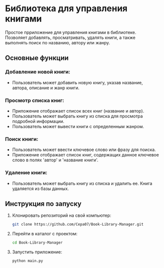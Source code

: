 # Библиотека для управления книгами

Простое прриложение для управления книгами в библиотеке. Позволяет добавлять, просматривать, удалять книги, а также выполнять поиск по названию, автору или жанру.

## Основные функции

### Добавление новой книги:

- Пользователь может добавить новую книгу, указав название, автора, описание и жанр книги.

### Просмотр списка книг:

- Приложение отображает список всех книг (название и автор).
- Пользователь может выбрать книгу из списка для просмотра подробной информации.
- Пользователь может вывести книги с определенным жанром.

### Поиск книги:

- Пользователь может ввести ключевое слово или фразу для поиска.
- Приложение отображает список книг, содержащих данное ключевое слово в полях 'автор' и 'название книги'.

### Удаление книги:

- Пользователь может выбрать книгу из списка и удалить ее. Книга удаляется из базы данных.

## Инструкция по запуску

1. Клонировать репозиторий на свой компьютер:

   ```bash
   git clone https://github.com/Cepa07/Book-Library-Manager.git
   ```

2. Перейти в каталог с проектом:

   ```bash
   cd Book-Library-Manager
   ```

3. Запустить приложение:

   ```bash
   python main.py
   ```